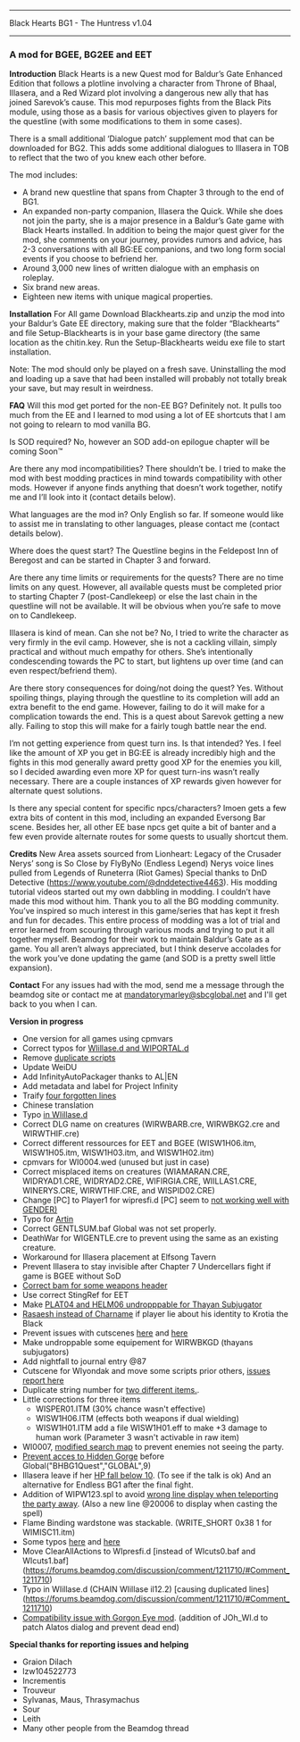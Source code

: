 *****************************************
Black Hearts BG1 - The Huntress v1.04
*****************************************

### A mod for BGEE, BG2EE and EET

**Introduction**
Black Hearts is a new Quest mod for Baldur’s Gate Enhanced Edition that follows a plotline involving a character from Throne of Bhaal, Illasera, and a Red Wizard plot involving a dangerous new ally that has joined Sarevok’s cause. This mod repurposes fights from the Black Pits module, using those as a basis for various objectives given to players for the questline (with some modifications to them in some cases). 

There is a small additional ‘Dialogue patch’ supplement mod that can be downloaded for BG2. This adds some additional dialogues to Illasera in TOB to reflect that the two of you knew each other before.

The mod includes:
- A brand new questline that spans from Chapter 3 through to the end of BG1. 
- An expanded non-party companion, Illasera the Quick. While she does not join the party, she is a major presence in a Baldur’s Gate game with Black Hearts installed. In addition to being the major quest giver for the mod, she comments on your journey, provides rumors and advice, has 2-3 conversations with all BG:EE companions, and two long form social events if you choose to befriend her.
- Around 3,000 new lines of written dialogue with an emphasis on roleplay. 
- Six brand new areas.
- Eighteen new items with unique magical properties.

**Installation**
For All game
Download Blackhearts.zip and unzip the mod into your Baldur’s Gate EE directory, making sure that the folder “Blackhearts” and file Setup-Blackhearts is in your base game directory (the same location as the chitin.key. Run the Setup-Blackhearts weidu exe file to start installation.

Note:
The mod should only be played on a fresh save. Uninstalling the mod and loading up a save that had been installed will probably not totally break your save, but may result in weirdness. 

**FAQ**
Will this mod get ported for the non-EE BG?
Definitely not. It pulls too much from the EE and I learned to mod using a lot of EE shortcuts that I am not going to relearn to mod vanilla BG.

Is SOD required?
No, however an SOD add-on epilogue chapter will be coming Soon™

Are there any mod incompatibilities?
There shouldn’t be. I tried to make the mod with best modding practices in mind towards compatibility with other mods. However if anyone finds anything that doesn’t work together, notify me and I’ll look into it (contact details below).

What languages are the mod in?
Only English so far. If someone would like to assist me in translating to other languages, please contact me (contact details below).

Where does the quest start?
The Questline begins in the Feldepost Inn of Beregost and can be started in Chapter 3 and forward.

Are there any time limits or requirements for the quests?
There are no time limits on any quest. However, all available quests must be completed prior to starting Chapter 7 (post-Candlekeep) or else the last chain in the questline will not be available. It will be obvious when you’re safe to move on to Candlekeep. 

Illasera is kind of mean. Can she not be?
No, I tried to write the character as very firmly in the evil camp. However, she is not a cackling villain, simply practical and without much empathy for others. She’s intentionally condescending towards the PC to start, but lightens up over time (and can even respect/befriend them).

Are there story consequences for doing/not doing the quest?
Yes. Without spoiling things, playing through the questline to its completion will add an extra benefit to the end game. However, failing to do it will make for a complication towards the end. This is a quest about Sarevok getting a new ally. Failing to stop this will make for a fairly tough battle near the end. 

I’m not getting experience from quest turn ins. Is that intended?
Yes. I feel like the amount of XP you get in BG:EE is already incredibly high and the fights in this mod generally award pretty good XP for the enemies you kill, so I decided awarding even more XP for quest turn-ins wasn’t really necessary. There are a couple instances of XP rewards given however for alternate quest solutions.

Is there any special content for specific npcs/characters?
Imoen gets a few extra bits of content in this mod, including an expanded Eversong Bar scene. Besides her, all other EE base npcs get quite a bit of banter and a few even provide alternate routes for some quests to usually shortcut them.

**Credits**
New Area assets sourced from Lionheart: Legacy of the Crusader
Nerys’ song is So Close by FlyByNo (Endless Legend)
Nerys voice lines pulled from Legends of Runeterra (Riot Games) 
Special thanks to DnD Detective (https://www.youtube.com/@dnddetective4463). His modding tutorial videos started out my own dabbling in modding. I couldn’t have made this mod without him.
Thank you to all the BG modding community. You’ve inspired so much interest in this game/series that has kept it fresh and fun for decades. This entire process of modding was a lot of trial and error learned from scouring through various mods and trying to put it all together myself. 
Beamdog for their work to maintain Baldur’s Gate as a game. You all aren’t always appreciated, but I think deserve accolades for the work you’ve done updating the game (and SOD is a pretty swell little expansion).

**Contact**
For any issues had with the mod, send me a message through the beamdog site or contact me at mandatorymarley@sbcglobal.net and I'll get back to you when I can.

**Version in progress**

- One version for all games using cpmvars
- Correct typos for [WIillase.d and WIPORTAL.d](https://forums.beamdog.com/discussion/comment/1208723/#Comment_1208723)  
- Remove [duplicate scripts](https://forums.beamdog.com/discussion/comment/1206781/#Comment_1206781)   
- Update WeiDU  
- Add InfinityAutoPackager thanks to AL|EN  
- Add metadata and label for Project Infinity  
- Traify [four forgotten lines](https://forums.beamdog.com/discussion/comment/1208757/#Comment_1208757)  
- Chinese translation  
- Typo [in WIillase.d](https://forums.beamdog.com/discussion/comment/1209004/#Comment_1209004)
- Correct DLG name on creatures (WIRWBARB.cre, WIRWBKG2.cre and WIRWTHIF.cre)  
- Correct different ressources for EET and BGEE (WISW1H06.itm, WISW1H05.itm, WISW1H03.itm, and WISW1H02.itm)  
- cpmvars for WI0004.wed (unused but just in case)  
- Correct misplaced items on creatures (WIAMARAN.CRE, WIDRYAD1.CRE, WIDRYAD2.CRE, WIFIRGIA.CRE, WIILLAS1.CRE, WINERYS.CRE, WIRWTHIF.CRE, and WISPID02.CRE)  
- Change [PC] to Player1 for wipresfi.d [PC] seem to [ not working well with GENDER)](https://forums.beamdog.com/discussion/comment/1209271/#Comment_1209271)
- Typo for [Artin](https://forums.beamdog.com/discussion/comment/1209381/#Comment_1209381)  
- Correct GENTLSUM.baf Global was not set properly.  
- DeathWar for WIGENTLE.cre to prevent using the same as an existing creature.  
- Workaround for Illasera placement at Elfsong Tavern
- Prevent Illasera to stay invisible after Chapter 7 Undercellars fight if game is BGEE without SoD
- [Correct bam for some weapons header](https://forums.beamdog.com/discussion/comment/1210042/#Comment_1210042)
- Use correct StingRef for EET
- Make [PLAT04 and HELM06 undropppable for Thayan Subjugator](https://forums.beamdog.com/discussion/comment/1209747/#Comment_1209747)
- [Rasaesh instead of Charname](https://forums.beamdog.com/discussion/comment/1209904/#Comment_1209904) if player lie about his identity to Krotia the Black
- Prevent issues with cutscenes [here](https://forums.beamdog.com/discussion/comment/1210078/#Comment_1210078) and [here](https://forums.beamdog.com/discussion/comment/1210089/#Comment_1210089)
- Make undroppable some equipement for WIRWBKGD (thayans subjugators)
- Add nightfall to journal entry @87
- Cutscene for WIyondak and move some scripts prior others, [issues report here](https://forums.beamdog.com/discussion/comment/1210089/#Comment_1210089)
- Duplicate string number for [two different items.](https://forums.beamdog.com/discussion/comment/1210132/#Comment_1210132).
- Little corrections for three items
	- WISPER01.ITM (30% chance wasn't effective)
	- WISW1H06.ITM (effects both weapons if dual wielding)
	- WISW1H01.ITM add a file WISW1H01.eff to make +3 damage to human work (Parameter 3 wasn't activable in raw item)
- WI0007, [modified search map](https://forums.beamdog.com/discussion/comment/1210306/#Comment_1210306) to prevent enemies not seeing the party.
- [Prevent acces to Hidden Gorge](https://forums.beamdog.com/discussion/comment/1210504/#Comment_1210504) before Global("BHBG1Quest","GLOBAL",9)
- Illasera leave if her [HP fall below 10](https://forums.beamdog.com/discussion/comment/1210727/#Comment_1210727). (To see if the talk is ok) And an alternative for Endless BG1 after the final fight.
- Addition of WIPW123.spl to avoid [wrong line display when teleporting the party away](https://forums.beamdog.com/discussion/comment/1211299/#Comment_1211299). (Also a new line @20006 to display when casting the spell)
- Flame Binding wardstone was stackable. (WRITE_SHORT 0x38 1 for WIMISC11.itm)
- Some typos [here](https://forums.beamdog.com/discussion/comment/1211748/#Comment_1211748) and [here](https://forums.beamdog.com/discussion/comment/1211724/#Comment_1211724)
- Move ClearAllActions to WIpresfi.d [instead of WIcuts0.baf and WIcuts1.baf] (https://forums.beamdog.com/discussion/comment/1211710/#Comment_1211710)
- Typo in WIillase.d (CHAIN WIillase il12.2) [causing duplicated lines] (https://forums.beamdog.com/discussion/comment/1211710/#Comment_1211710)
- [Compatibility issue with Gorgon Eye mod](https://forums.beamdog.com/discussion/comment/1211738/#Comment_1211738). (addition of JOh_WI.d to patch Alatos dialog and prevent dead end)


**Special thanks for reporting issues and helping**

- Graion Dilach  
- lzw104522773  
- Incrementis  
- Trouveur  
- Sylvanas, Maus, Thrasymachus  
- Sour  
- Leith
- Many other people from the Beamdog thread  
